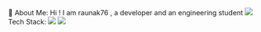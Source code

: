 💫 About Me: Hi ! I am raunak76 , a developer and an engineering student          ![](https://user-images.githubusercontent.com/69011963/137184767-79a13ec7-1bb3-4341-a6da-3a149c9c159a.gif)
Tech Stack:
![](https://www.boardinfinity.com/blog/content/images/2023/01/Mern.png) ![](https://cdn-clekk.nitrocdn.com/tkvYXMZryjYrSVhxKeFTeXElceKUYHeV/assets/images/optimized/rev-49e2c5e/litslink.com/wp-content/uploads/2020/11/what-is-java-image.png)


